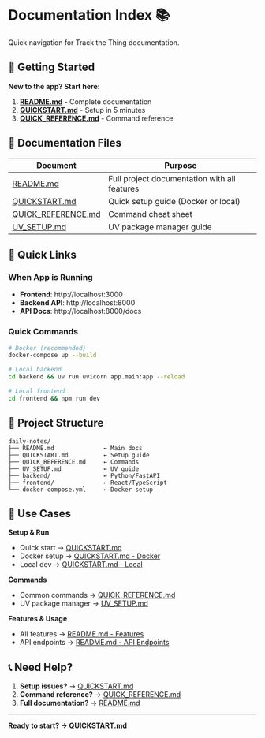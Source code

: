 # Documentation Index 📚

Quick navigation for Track the Thing documentation.

## 🚀 Getting Started

**New to the app? Start here:**

1. **[README.md](README.md)** - Complete documentation
2. **[QUICKSTART.md](QUICKSTART.md)** - Setup in 5 minutes
3. **[QUICK_REFERENCE.md](QUICK_REFERENCE.md)** - Command reference

## 📖 Documentation Files

| Document | Purpose |
|----------|---------|
| [README.md](README.md) | Full project documentation with all features |
| [QUICKSTART.md](QUICKSTART.md) | Quick setup guide (Docker or local) |
| [QUICK_REFERENCE.md](QUICK_REFERENCE.md) | Command cheat sheet |
| [UV_SETUP.md](UV_SETUP.md) | UV package manager guide |

## 🔗 Quick Links

### When App is Running
- **Frontend**: http://localhost:3000
- **Backend API**: http://localhost:8000
- **API Docs**: http://localhost:8000/docs

### Quick Commands
```bash
# Docker (recommended)
docker-compose up --build

# Local backend
cd backend && uv run uvicorn app.main:app --reload

# Local frontend
cd frontend && npm run dev
```

## 📁 Project Structure

```
daily-notes/
├── README.md              ← Main docs
├── QUICKSTART.md          ← Setup guide
├── QUICK_REFERENCE.md     ← Commands
├── UV_SETUP.md            ← UV guide
├── backend/               ← Python/FastAPI
├── frontend/              ← React/TypeScript
└── docker-compose.yml     ← Docker setup
```

## 🎯 Use Cases

**Setup & Run**
- Quick start → [QUICKSTART.md](QUICKSTART.md)
- Docker setup → [QUICKSTART.md - Docker](QUICKSTART.md#option-1-docker-recommended)
- Local dev → [QUICKSTART.md - Local](QUICKSTART.md#option-2-local-development)

**Commands**
- Common commands → [QUICK_REFERENCE.md](QUICK_REFERENCE.md)
- UV package manager → [UV_SETUP.md](UV_SETUP.md)

**Features & Usage**
- All features → [README.md - Features](README.md#-features)
- API endpoints → [README.md - API Endpoints](README.md#-api-endpoints)

## 📞 Need Help?

1. **Setup issues?** → [QUICKSTART.md](QUICKSTART.md)
2. **Command reference?** → [QUICK_REFERENCE.md](QUICK_REFERENCE.md)
3. **Full documentation?** → [README.md](README.md)

---

**Ready to start? → [QUICKSTART.md](QUICKSTART.md)**
